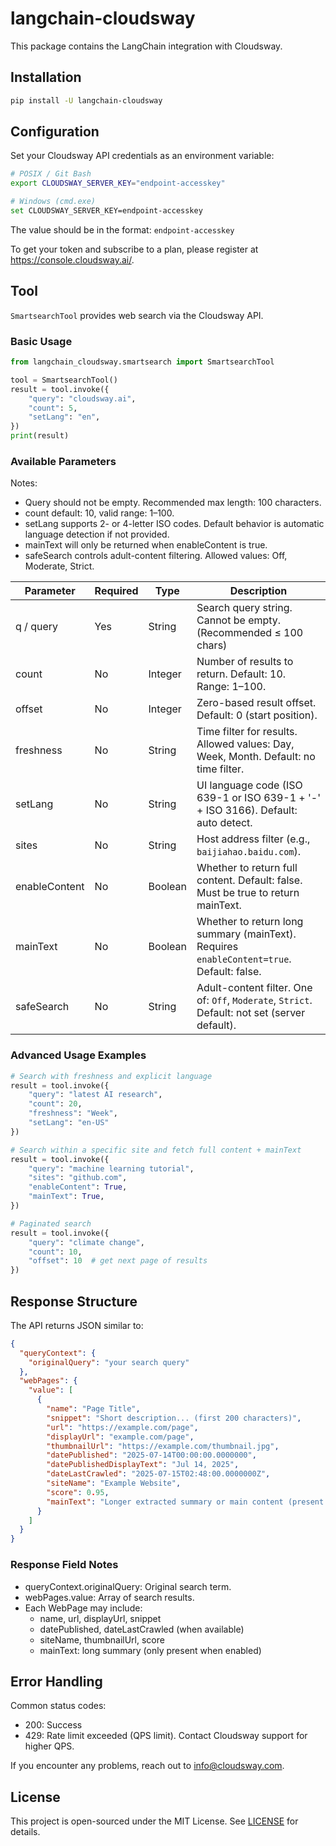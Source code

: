 # langchain-cloudsway

This package contains the LangChain integration with Cloudsway.

## Installation

```bash
pip install -U langchain-cloudsway
```

## Configuration

Set your Cloudsway API credentials as an environment variable:

```bash
# POSIX / Git Bash
export CLOUDSWAY_SERVER_KEY="endpoint-accesskey"

# Windows (cmd.exe)
set CLOUDSWAY_SERVER_KEY=endpoint-accesskey
```

The value should be in the format:
`endpoint-accesskey`

To get your token and subscribe to a plan, please register at https://console.cloudsway.ai/.

## Tool

`SmartsearchTool` provides web search via the Cloudsway API.

### Basic Usage

```python
from langchain_cloudsway.smartsearch import SmartsearchTool

tool = SmartsearchTool()
result = tool.invoke({
    "query": "cloudsway.ai",
    "count": 5,
    "setLang": "en",
})
print(result)
```

### Available Parameters

Notes:
- Query should not be empty. Recommended max length: 100 characters.
- count default: 10, valid range: 1–100.
- setLang supports 2- or 4-letter ISO codes. Default behavior is automatic language detection if not provided.
- mainText will only be returned when enableContent is true.
- safeSearch controls adult-content filtering. Allowed values: Off, Moderate, Strict.

| Parameter    | Required | Type    | Description |
|--------------|----------|---------|-------------|
| q / query    | Yes      | String  | Search query string. Cannot be empty. (Recommended ≤ 100 chars) |
| count        | No       | Integer | Number of results to return. Default: 10. Range: 1–100. |
| offset       | No       | Integer | Zero-based result offset. Default: 0 (start position). |
| freshness    | No       | String  | Time filter for results. Allowed values: Day, Week, Month. Default: no time filter. |
| setLang      | No       | String  | UI language code (ISO 639-1 or ISO 639-1 + '-' + ISO 3166). Default: auto detect. |
| sites        | No       | String  | Host address filter (e.g., `baijiahao.baidu.com`). |
| enableContent| No       | Boolean | Whether to return full content. Default: false. Must be true to return mainText. |
| mainText     | No       | Boolean | Whether to return long summary (mainText). Requires `enableContent=true`. Default: false. |
| safeSearch   | No       | String  | Adult-content filter. One of: `Off`, `Moderate`, `Strict`. Default: not set (server default). |


### Advanced Usage Examples

```python
# Search with freshness and explicit language
result = tool.invoke({
    "query": "latest AI research",
    "count": 20,
    "freshness": "Week",
    "setLang": "en-US"
})

# Search within a specific site and fetch full content + mainText
result = tool.invoke({
    "query": "machine learning tutorial",
    "sites": "github.com",
    "enableContent": True,
    "mainText": True,
})

# Paginated search
result = tool.invoke({
    "query": "climate change",
    "count": 10,
    "offset": 10  # get next page of results
})
```

## Response Structure

The API returns JSON similar to:

```json
{
  "queryContext": {
    "originalQuery": "your search query"
  },
  "webPages": {
    "value": [
      {
        "name": "Page Title",
        "snippet": "Short description... (first 200 characters)",
        "url": "https://example.com/page",
        "displayUrl": "example.com/page",
        "thumbnailUrl": "https://example.com/thumbnail.jpg",
        "datePublished": "2025-07-14T00:00:00.0000000",
        "datePublishedDisplayText": "Jul 14, 2025",
        "dateLastCrawled": "2025-07-15T02:48:00.0000000Z",
        "siteName": "Example Website",
        "score": 0.95,
        "mainText": "Longer extracted summary or main content (present when enableContent=true and mainText=true)"
      }
    ]
  }
}
```

### Response Field Notes

- queryContext.originalQuery: Original search term.
- webPages.value: Array of search results.
- Each WebPage may include:
  - name, url, displayUrl, snippet
  - datePublished, dateLastCrawled (when available)
  - siteName, thumbnailUrl, score
  - mainText: long summary (only present when enabled)

## Error Handling

Common status codes:
- 200: Success
- 429: Rate limit exceeded (QPS limit). Contact Cloudsway support for higher QPS.

If you encounter any problems, reach out to info@cloudsway.com.

## License

This project is open-sourced under the MIT License. See [LICENSE](./LICENSE) for details.